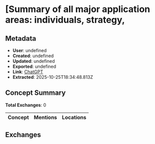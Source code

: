 # \[Summary of all major application areas: individuals, strategy,

## Metadata

- **User**: undefined
- **Created**: undefined
- **Updated**: undefined
- **Exported**: undefined
- **Link**: [ChatGPT](undefined)
- **Extracted**: 2025-10-25T18:34:48.813Z

## Concept Summary

**Total Exchanges**: 0

| Concept | Mentions | Locations |
|---------|----------|----------|

## Exchanges

